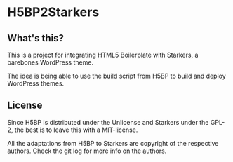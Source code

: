 # H5BP2Starkers

## What's this?
This is a project for integrating HTML5 Boilerplate with Starkers, a barebones WordPress theme.

The idea is being able to use the build script from H5BP to build and deploy WordPress themes.

## License
Since H5BP is distributed under the Unlicense and Starkers under the GPL-2, the best is to leave this with a MIT-license.

All the adaptations from H5BP to Starkers are copyright of the respective authors. Check the git log for more info on the authors.
